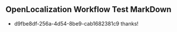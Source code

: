 ## OpenLocalization Workflow Test MarkDown
* d9fbe8df-256a-4d54-8be9-cab1682381c9 thanks!

<!--HONumber=Aug16_HO3-->


